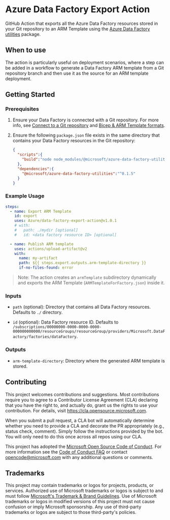 # Azure Data Factory Export Action

GitHub Action that exports all the Azure Data Factory resources stored in your Git repository to an ARM Template using the [Azure Data Factory utilities](https://www.npmjs.com/package/@microsoft/azure-data-factory-utilities) package.

## When to use

The action is particularly useful on deployment scenarios, where a step can be added in a workflow to generate a Data Factory ARM template from a Git repository branch and then use it as the source for an ARM template deployment.

## Getting Started

### Prerequisites

1. Ensure your Data Factory is connected with a Git repository. For more info, see [Connect to a Git repository](https://docs.microsoft.com/en-us/azure/data-factory/source-control#connect-to-a-git-repository) and [Bicep & ARM Template formats](https://docs.microsoft.com/en-us/azure/templates/microsoft.datafactory/factories?tabs=bicep).

2. Ensure the following `package.json` file exists in the same directory that contains your Data Factory resources in the Git repository:

    ```json
    {
      "scripts":{
        "build":"node node_modules/@microsoft/azure-data-factory-utilities/lib/index"
      },
      "dependencies":{
        "@microsoft/azure-data-factory-utilities":"^0.1.5"
      }
    }
    ```

### Example Usage

```yml
steps:
  - name: Export ARM Template
    id: export
    uses: Azure/data-factory-export-action@v1.0.1
    # with:
    #   path: ./mydir [optional]
    #   id: <data factory resource ID> [optional]

  - name: Publish ARM template
    uses: actions/upload-artifact@v2
    with:
      name: my-artifact
      path: ${{ steps.export.outputs.arm-template-directory }}
      if-no-files-found: error
```

> Note: The action creates an `armTemplate` subdirectory dynamically and exports the ARM Template (`ARMTemplateForFactory.json`) inside it.

### Inputs

- `path` (optional): Directory that contains all Data Factory resources. Defaults to `./` directory.

- `id` (optional): Data Factory resource ID. Defaults to `/subscriptions/00000000-0000-0000-0000-000000000000/resourceGroups/resourceGroup/providers/Microsoft.DataFactory/factories/dataFactory`.

### Outputs

- `arm-template-directory`: Directory where the generated ARM template is stored.

## Contributing

This project welcomes contributions and suggestions.  Most contributions require you to agree to a
Contributor License Agreement (CLA) declaring that you have the right to, and actually do, grant us
the rights to use your contribution. For details, visit https://cla.opensource.microsoft.com.

When you submit a pull request, a CLA bot will automatically determine whether you need to provide
a CLA and decorate the PR appropriately (e.g., status check, comment). Simply follow the instructions
provided by the bot. You will only need to do this once across all repos using our CLA.

This project has adopted the [Microsoft Open Source Code of Conduct](https://opensource.microsoft.com/codeofconduct/).
For more information see the [Code of Conduct FAQ](https://opensource.microsoft.com/codeofconduct/faq/) or
contact [opencode@microsoft.com](mailto:opencode@microsoft.com) with any additional questions or comments.

## Trademarks

This project may contain trademarks or logos for projects, products, or services. Authorized use of Microsoft 
trademarks or logos is subject to and must follow 
[Microsoft's Trademark & Brand Guidelines](https://www.microsoft.com/en-us/legal/intellectualproperty/trademarks/usage/general).
Use of Microsoft trademarks or logos in modified versions of this project must not cause confusion or imply Microsoft sponsorship.
Any use of third-party trademarks or logos are subject to those third-party's policies.
